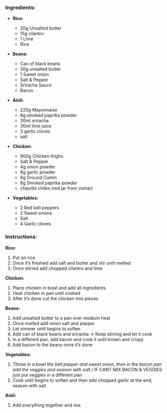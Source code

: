 ### Ingredients:

- **Rice:**
    
    - 20g Unsalted butter
    - 15g cilantro
    - 1 Lime
    - Rice
- **Beans:**
    
    - Can of black beans
    - 30g unsalted butter
    - 1 Sweet onion
    - Salt & Pepper
    - Sriracha Sauce
    - Bacon
- **Aioli:**
    
    - 220g Mayonnaise
    - 8g smoked paprika powder
    - 30ml sriracha
    - 30ml lime juice
    - 3 garlic cloves
    - salt
- **Chicken:**
    
    - 900g Chicken thighs
    - Salt & Pepper
    - 4g onion powder
    - 8g garlic powder
    - 6g Ground Cumin
    - 8g Smoked paprika powder
    - chipotle chiles (red jar from vomar)
- **Vegetables:**
    
    - 2 Red bell peppers
    - 2 Sweet onions
    - Salt
    - 4 Garlic cloves

### Instructions:

**Rice:**

1. Put on rice
2. Once it’s finished add salt and butter and stir until melted
3. Once stirred add chopped cilantro and lime

**Chicken:**

1. Place chicken in bowl and add all ingredients
2. Heat chicken in pan until cooked
3. After it’s done cut the chicken into pieces

**Beans:**

1. Add unsalted butter to a pan over medium heat
2. Once melted add onion salt and pepper.
3. Let simmer until begins to soften
4. Add can of black beans and sriracha → Keep stirring and let it cook
5. In a different pan, add bacon and cook it until brown and crispy
6. Add bacon to the beans once it’s done

**Vegetables:**

1. _Throw in a bowl the bell pepper and sweet onion, then in the bacon pan add the veggies and season with salt /_ IF CANT MIX BACON & VEGGIES just put veggies in a different pan
2. Cook until begins to soften and then add chopped garlic at the end, season with salt

**Aioli:**

1. Add everything together and mix
